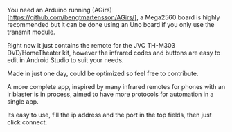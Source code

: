 You need an Arduino running (AGirs)[https://github.com/bengtmartensson/AGirs/], a Mega2560 board is highly recommended but it can be done using an Uno board if you only use the transmit module.

Right now it just contains the remote for the JVC TH-M303 DVD/HomeTheater kit, however the infrared codes and buttons are easy to edit in Android Studio to suit your needs.

Made in just one day, could be optimized so feel free to contribute.

A more complete app, inspired by many infrared remotes for phones with an ir blaster is in process, aimed to have more protocols for automation in a single app.

Its easy to use, fill the ip address and the port in the top fields, then just click connect.
